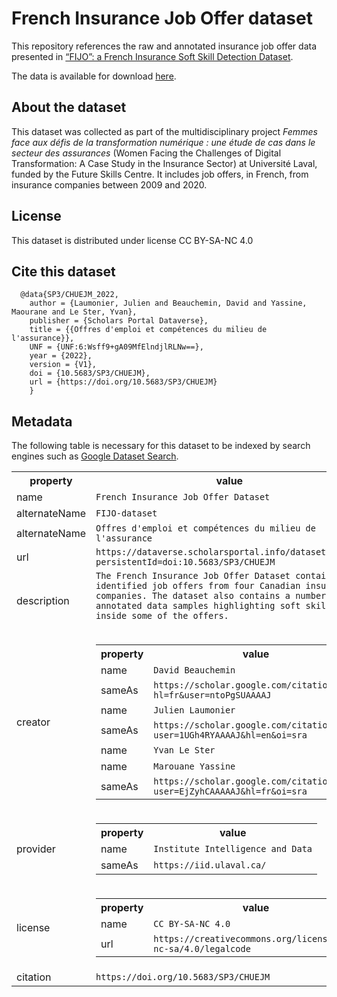 # French Insurance Job Offer dataset

This repository references the raw and annotated insurance job offer data presented in [“FIJO”: a French Insurance Soft Skill Detection Dataset](https://arxiv.org/abs/2204.05208).

The data is available for download [here](https://dataverse.scholarsportal.info/dataset.xhtml?persistentId=doi:10.5683/SP3/CHUEJM).

## About the dataset

This dataset was collected as part of the multidisciplinary project *Femmes face aux défis de la transformation numérique : une étude de cas dans le secteur des assurances* (Women Facing the Challenges of Digital Transformation: A Case Study in the Insurance Sector) at Université Laval, funded by the Future Skills Centre. It includes job offers, in French, from insurance companies between 2009 and 2020.

## License

This dataset is distributed under license CC BY-SA-NC 4.0

## Cite this dataset

```
  @data{SP3/CHUEJM_2022,
    author = {Laumonier, Julien and Beauchemin, David and Yassine, Maourane and Le Ster, Yvan},
    publisher = {Scholars Portal Dataverse},
    title = {{Offres d'emploi et compétences du milieu de l'assurance}},
    UNF = {UNF:6:Wsff9+gA09MfElndjlRLNw==},
    year = {2022},
    version = {V1},
    doi = {10.5683/SP3/CHUEJM},
    url = {https://doi.org/10.5683/SP3/CHUEJM}
    }
```

## Metadata

The following table is necessary for this dataset to be indexed by search
engines such as <a href="https://g.co/datasetsearch">Google Dataset Search</a>.

<div itemscope itemtype="http://schema.org/Dataset">
<table>
  <tr>
    <th>property</th>
    <th>value</th>
  </tr>
  <tr>
    <td>name</td>
    <td><code itemprop="name">French Insurance Job Offer Dataset</code></td>
  </tr>
  <tr>
    <td>alternateName</td>
    <td><code itemprop="alternateName">FIJO-dataset</code></td>
  </tr>
  <tr>
    <td>alternateName</td>
    <td><code itemprop="alternateName">Offres d'emploi et compétences du milieu de l'assurance</code></td>
  </tr>
  <tr>
    <td>url</td>
    <td><code itemprop="url">https://dataverse.scholarsportal.info/dataset.xhtml?persistentId=doi:10.5683/SP3/CHUEJM</code></td>
  </tr>
  <tr>
    <td>description</td>
    <td><code itemprop="description">The French Insurance Job Offer Dataset contains de-identified job offers from four Canadian insurance companies. The dataset also contains a number of annotated data samples highlighting soft skills inside some of the offers. 
    </code></td>
  </tr>
    <tr>
        <td>creator</td>
        <td>
          <div itemscope itemtype="http://schema.org/person" itemprop="creator">
            <table>
              <tr>
                <th>property</th>
                <th>value</th>
              </tr>
              <tr>
                <td>name</td>
                <td><code itemprop="name">David Beauchemin</code></td>
              </tr>
              <tr>
                <td>sameAs</td>
                <td><code itemprop="sameAs">https://scholar.google.com/citations?hl=fr&user=ntoPgSUAAAAJ</code></td>
              </tr>
              <tr>
                <td>name</td>
                <td><code itemprop="name">Julien Laumonier</code></td>
              </tr>
              <tr>
                <td>sameAs</td>
                <td><code itemprop="sameAs">https://scholar.google.com/citations?user=1UGh4RYAAAAJ&hl=en&oi=sra</code></td>
              </tr>
              <tr>
                <td>name</td>
                <td><code itemprop="name">Yvan Le Ster</code></td>
              </tr>
              <tr>
                <td>name</td>
                <td><code itemprop="name">Marouane Yassine</code></td>
              </tr>
              <tr>
                <td>sameAs</td>
                <td><code itemprop="sameAs">https://scholar.google.com/citations?user=EjZyhCAAAAAJ&hl=fr&oi=sra</code></td>
              </tr> 
            </table>
          </div>
        </td>
      </tr>
  <tr>
    <td>provider</td>
    <td>
      <div itemscope itemtype="http://schema.org/Organization" itemprop="provider">
        <table>
          <tr>
            <th>property</th>
            <th>value</th>
          </tr>
          <tr>
            <td>name</td>
            <td><code itemprop="name">Institute Intelligence and Data</code></td>
          </tr>
          <tr>
            <td>sameAs</td>
            <td><code itemprop="sameAs">https://iid.ulaval.ca/</code></td>
          </tr>
        </table>
      </div>
    </td>
  </tr>
  <tr>
    <td>license</td>
    <td>
      <div itemscope itemtype="http://schema.org/CreativeWork" itemprop="license">
        <table>
          <tr>
            <th>property</th>
            <th>value</th>
          </tr>
          <tr>
            <td>name</td>
            <td><code itemprop="name">CC BY-SA-NC 4.0</code></td>
          </tr>
          <tr>
            <td>url</td>
            <td><code itemprop="url">https://creativecommons.org/licenses/by-nc-sa/4.0/legalcode</code></td>
          </tr>
        </table>
      </div>
    </td>
  </tr>
    <tr>
    <td>citation</td>
    <td><code itemprop="citation">https://doi.org/10.5683/SP3/CHUEJM</code></td>
  </tr>
</table>
</div>
